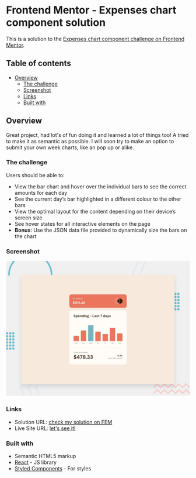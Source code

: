 # Frontend Mentor - Expenses chart component solution

This is a solution to the [Expenses chart component challenge on Frontend Mentor](https://www.frontendmentor.io/challenges/expenses-chart-component-e7yJBUdjwt).

## Table of contents

- [Overview](#overview)
  - [The challenge](#the-challenge)
  - [Screenshot](#screenshot)
  - [Links](#links)
  - [Built with](#built-with)

## Overview

Great project, had lot's of fun doing it and learned a lot of things too! A tried to make it as semantic as possible.
I will soon try to make an option to submit your own week charts, like an pop up or alike.

### The challenge

Users should be able to:

- View the bar chart and hover over the individual bars to see the correct amounts for each day
- See the current day’s bar highlighted in a different colour to the other bars
- View the optimal layout for the content depending on their device’s screen size
- See hover states for all interactive elements on the page
- **Bonus**: Use the JSON data file provided to dynamically size the bars on the chart

### Screenshot

![](https://github.com/Lukiticas/expenses-chart-component/blob/master/design/desktop-preview.jpg)

### Links

- Solution URL: [check my solution on FEM](https://www.frontendmentor.io/solutions/expenses-chart-with-themes-and-dynamically-rendering-3-wWs9of2ThD)
- Live Site URL: [let's see it!](https://lukas-expenses-chart.netlify.app/)

### Built with

- Semantic HTML5 markup
- [React](https://reactjs.org/) - JS library
- [Styled Components](https://styled-components.com/) - For styles

